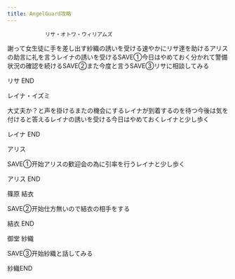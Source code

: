 ```yaml
---
title: AngelGuard攻略
---
```


                リサ・オトワ・ウィリアムズ

謝って女生徒に手を差し出す紗織の誘いを受ける速やかにリサ達を助けるアリスの助言に礼を言うレイナの誘いを受けるSAVE①今日はやめておく分かれて警備状況の確認を続けるSAVE②また今度と言うSAVE③リサに相談してみる

リサ END

レイナ・イズミ

大丈夫か？と声を掛けるまたの機会にするレイナが到着するのを待つ今後は気を付けると答えるレイナの誘いを受ける今日はやめておくレイナと少し歩く

レイナ END

アリス

SAVE①开始アリスの歓迎会の為に引率を行うレイナと少し歩く

アリス END

篠原 結衣

SAVE②开始仕方無いので結衣の相手をする

結衣 END

御堂 紗織

SAVE③开始紗織と話してみる

紗織END
              
